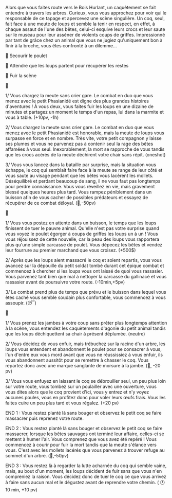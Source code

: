 Alors que vous faites route vers le Bois Hurlant, un caquètement se fait entendre à travers les arbres. Curieux, vous vous approchez pour voir qui le responsable de ce tapage et apercevez une scène singulière. Un coq, seul, fait face à une meute de loups et semble la tenir en respect, en effet, à chaque assaut de l'une des bêtes, celui-ci esquive leurs crocs et leur saute sur le museau pour leur asséner de violents coups de griffes. Impressionné par tant de grâce chez un animal que vous ne jugiez qu'uniquement bon à finir à la broche, vous êtes confronté à un dilemme...

🐔 Secourir le poulet

🍗 Attendre que les loups partent pour récupérer les restes

🏃 Fuir la scène

🐔

1/ Vous chargez la meute sans crier gare. Le combat en duo que vous menez avec le petit Phasianidé est digne des plus grandes histoires d'aventures ! À vous deux, vous faites fuir les loups en une dizaine de minutes et partagez un moment le temps d'un repas, lui dans la marmite et vous à table. 
(+10pv, -1h)

2/ Vous chargez la meute sans crier gare. Le combat en duo que vous menez avec le petit Phasianidé est honorable, mais la meute de loups vous surpasse en force et en nombre. Très vite, votre petit compagnon y laisse ses plumes et vous ne parvenez pas à contenir seul la rage des bêtes affamées à vous seul. Inexorablement, la mort se rapproche de vous tandis que les crocs acérés de la meute déchirent votre chair sans répit. (oneshot)

3/ Vous vous lancez dans la bataille par surprise, mais la situation vous échappe, le coq qui semblait faire face à la meute se range de leur côté et vous saute au visage pendant que les bêtes vous lacèrent les mollets. Déséquilibré et perdant beaucoup de sang, il ne vous faut pas longtemps pour perdre connaissance. Vous vous réveillez en vie, mais gravement blessé quelques heures plus tard. Vous rampez péniblement dans un buisson afin de vous cacher de possibles prédateurs et essayez de récupérer de ce combat déloyal. 
(🤕,-50pv)


🍗

1/ Vous vous postez en attente dans un buisson, le temps que les loups finissent de tuer le pauvre animal. Qu'elle n'est pas votre surprise quand vous voyez le poulet égorger à coups de griffes les loups un à un ! Vous vous réjouissez de cette nouvelle, car la peau des loups vous rapportera plus qu'une simple carcasse de poulet. Vous dépecez les bêtes et vendez leur fourrure au premier marchand que vous croisez.
(+500$)

2/ Après que les loups aient massacré le coq et soient repartis, vous vous avancez sur la dépouille du petit soldat tombé durant cet épique combat et commencez à chercher si les loups vous ont laissé de quoi vous rassasier. Vous parvenez tant bien que mal à nettoyer la carcasse du gallinacé et vous rassasier avant de poursuivre votre route.
(-10min,+5pv)

3/ Le combat prend plus de temps que prévu et le buisson dans lequel vous êtes caché vous semble soudain plus confortable, vous commencez à vous assoupir.
(😴)


🏃

1/ Vous prenez les jambes à votre coup sans prêter plus longtemps attention à la scène, vous entendez les caquètements d'agonie du petit animal tandis que les loups déchiquettent sa chair à présent déplumée.
(neutre)

2/ Vous décidez de vous enfuir, mais trébuchez sur la racine d'un arbre, les loups vous entendent et abandonnent le poulet pour se consacrer à vous, l'un d'entre eux vous mord avant que vous ne réussissiez à vous enfuir, ils vous abandonnent aussitôt pour se remettre à chasser le coq. Vous repartez donc avec une marque sanglante de morsure à la jambe. (🤕, -20 pv)

3/ Vous vous enfuyez en laissant le coq se débrouiller seul, un peu plus loin sur votre route, vous tombez sur un poulailler avec une ouverture, vous vous dites alors que le coq provient d'ici, vous y entrez et n'y voyez aucunes poules, vous en profitez donc pour voler leurs œufs frais. Vous les faites cuire un peu plus tard et vous régalez. (+20 pv)


END 1 : Vous restez planté là sans bouger et observez le petit coq se faire massacrer puis reprenez votre route.

END 2 : Vous restez planté là sans bouger et observez le petit coq se faire massacrer, lorsque les bêtes sauvages ont terminé leur affaire, celles-ci se mettent à humer l'air. Vous comprenez que vous avez été repéré ! Vous commencez à courir pour fuir la mort tandis que la meute s'élance vers vous. C'est avec les mollets lacérés que vous parvenez à trouver refuge au sommet d'un arbre.
(🤕,-50pv)

END 3 : Vous restez là à regarder la lutte acharnée du coq qui semble vaine, mais, au bout d'un moment, les loups décident de fuir sans que vous n'en compreniez la raison. Vous décidez donc de tuer le coq ce que vous arrivez à faire sans aucun mal et le dégustez avant de reprendre votre chemin. ( 🕐10 min, +10 pv)
